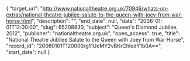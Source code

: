{
  "target_url": "http://www.nationaltheatre.org.uk/70946/whats-on-extras/national-theatre-jubilee-salute-to-the-queen-with-joey-from-war-horse.html", 
  "description": "", 
  "end_date": null, 
  "date": "2006-01-01T12:00:00", 
  "slug": 65208830, 
  "subject": "Queen's Diamond Jubilee, 2012", 
  "publisher": "nationaltheatre.org.uk", 
  "open_access": true, 
  "title": "National Theatre Jubilee Salute to the Queen with Joey from War Horse", 
  "record_id": "20060101T120000/g11UeMY2vBKrChledY1b0A==", 
  "start_date": null
}

